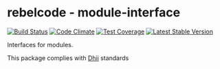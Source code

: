 # rebelcode - module-interface

[![Build Status](https://travis-ci.org/rebelcode/module-interface.svg?branch=master)](https://travis-ci.org/rebelcode/module-interface)
[![Code Climate](https://codeclimate.com/github/rebelcode/module-interface/badges/gpa.svg)](https://codeclimate.com/github/rebelcode/module-interface)
[![Test Coverage](https://codeclimate.com/github/rebelcode/module-interface/badges/coverage.svg)](https://codeclimate.com/github/rebelcode/module-interface/coverage)
[![Latest Stable Version](https://poser.pugx.org/rebelcode/module-interface/version)](https://packagist.org/packages/rebelcode/module-interface)

Interfaces for modules.

This package complies with [Dhii] standards

[Dhii]: https://github.com/Dhii/dhii

